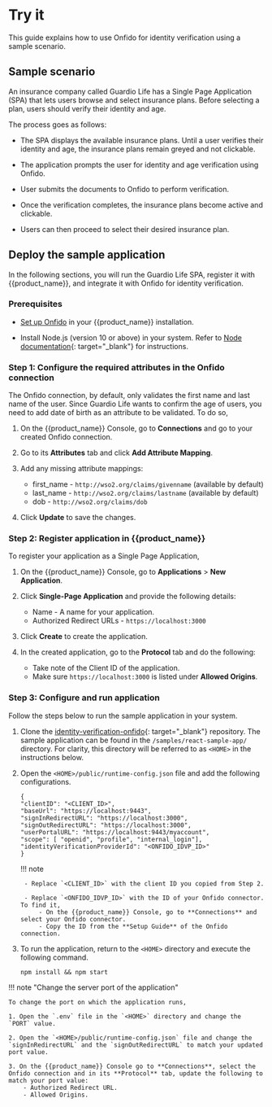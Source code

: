 # Try it

This guide explains how to use Onfido for identity verification using a sample scenario.

## Sample scenario

An insurance company called Guardio Life has a Single Page Application (SPA) that lets users browse and select insurance plans. Before selecting a plan, users should verify their identity and age.

The process goes as follows:

- The SPA displays the available insurance plans. Until a user verifies their identity and age, the insurance plans remain greyed and not clickable.

- The application prompts the user for identity and age verification using Onfido.

- User submits the documents to Onfido to perform verification.

- Once the verification completes, the insurance plans become active and clickable.

- Users can then proceed to select their desired insurance plan.

## Deploy the sample application

In the following sections, you will run the Guardio Life SPA, register it with {{product_name}}, and integrate it with Onfido for identity verification.

### Prerequisites

- [Set up Onfido]({{base_path}}/connectors/onfido/set-up/) in your {{product_name}} installation.

- Install Node.js (version 10 or above) in your system. Refer to [Node documentation](https://docs.npmjs.com/downloading-and-installing-node-js-and-npm){: target="_blank"} for instructions.

### Step 1: Configure the required attributes in the Onfido connection

The Onfido connection, by default, only validates the first name and last name of the user. Since Guardio Life wants to confirm the age of users, you need to add date of birth as an attribute to be validated. To do so,

1. On the {{product_name}} Console, go to **Connections** and go to your created Onfido connection.

2. Go to its **Attributes** tab and click **Add Attribute Mapping**.

3. Add any missing attribute mappings:

    - first_name - `http://wso2.org/claims/givenname` (available by default)
    - last_name - `http://wso2.org/claims/lastname` (available by default)
    - dob - `http://wso2.org/claims/dob`

4. Click **Update** to save the changes.

### Step 2: Register application in {{product_name}}

To register your application as a Single Page Application,

1. On the {{product_name}} Console, go to **Applications** > **New Application**.

2. Click **Single-Page Application** and provide the following details:

    - Name - A name for your application.
    - Authorized Redirect URLs  - `https://localhost:3000`

3. Click **Create** to create the application.

4. In the created application, go to the **Protocol** tab and do the following:

    - Take note of the Client ID of the application.
    - Make sure `https://localhost:3000` is listed under **Allowed Origins**.

### Step 3: Configure and run application

Follow the steps below to run the sample application in your system.

1. Clone the [identity-verification-onfido](https://github.com/wso2-extensions/identity-verification-onfido.git){: target="_blank"} repository. The sample application can be found in the `/samples/react-sample-app/` directory. For clarity, this directory will be referred to as `<HOME>` in the instructions below.

2. Open the `<HOME>/public/runtime-config.json` file and add the following configurations.

    ```
    {
    "clientID": "<CLIENT_ID>",
    "baseUrl": "https://localhost:9443",
    "signInRedirectURL": "https://localhost:3000",
    "signOutRedirectURL": "https://localhost:3000",
    "userPortalURL": "https://localhost:9443/myaccount",
    "scope": [ "openid", "profile", "internal_login"],
    "identityVerificationProviderId": "<ONFIDO_IDVP_ID>"
    }
    ```

    !!! note

        - Replace `<CLIENT_ID>` with the client ID you copied from Step 2.

        - Replace `<ONFIDO_IDVP_ID>` with the ID of your Onfido connector. To find it,
            - On the {{product_name}} Console, go to **Connections** and select your Onfido connector.
            - Copy the ID from the **Setup Guide** of the Onfido connection.

3. To run the application, return to the `<HOME>` directory and execute the following command.

    ```
    npm install && npm start
    ```

!!! note "Change the server port of the application"

    To change the port on which the application runs,

    1. Open the `.env` file in the `<HOME>` directory and change the `PORT` value.

    2. Open the `<HOME>/public/runtime-config.json` file and change the `signInRedirectURL` and the `signOutRedirectURL` to match your updated port value.

    3. On the {{product_name}} Console go to **Connections**, select the Onfido connection and in its **Protocol** tab, update the following to match your port value:
        - Authorized Redirect URL.
        - Allowed Origins.
